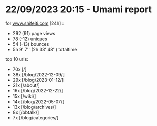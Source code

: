 # 22/09/2023 20:15 - Umami report
for www.shifeiti.com [24h] :

 - 292 (91) page views
 - 78 (-12) uniques
 - 54 (-13) bounces
 - 5h 9' 7'' (2h 33' 48'') totaltime


top 10 urls:
 - 70x [/]
 - 38x [/blog/2022-12-09/]
 - 29x [/blog/2023-01-12/]
 - 21x [/about/]
 - 16x [/blog/2022-12-22/]
 - 15x [/wiki/]
 - 14x [/blog/2022-05-07/]
 - 13x [/blog/archives/]
 - 8x [/bbtalk/]
 - 7x [/blog/categories/]


